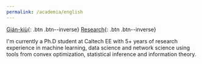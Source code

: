 ```yaml
---
permalink: /academia/english
---
```


[Gián-kiù](/academia/){: .btn .btn--inverse}
[Research](/academia/english){: .btn .btn--inverse}



I'm currently a Ph.D student at Caltech EE with 5+ years of research experience in machine learning, data science and network science using tools from convex optimization, statistical inference and information theory.